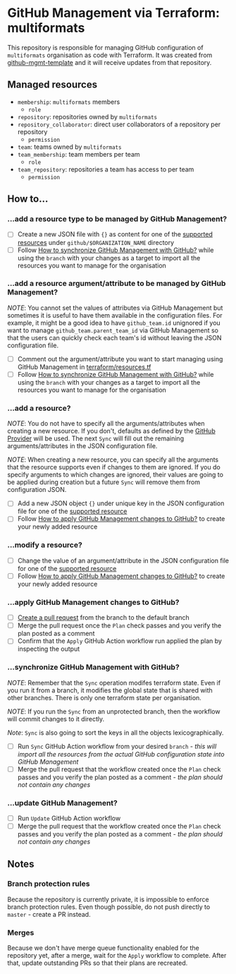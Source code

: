 # GitHub Management via Terraform: multiformats

This repository is responsible for managing GitHub configuration of `multiformats` organisation as code with Terraform. It was created from [github-mgmt-template](https://github.com/protocol/github-mgmt-template) and it will receive updates from that repository.

## Managed resources

- `membership`: `multiformats` members
  - `role`
- `repository`: repositories owned by `multiformats`
- `repository_collaborator`: direct user collaborators of a repository per repository
  - `permission`
- `team`: teams owned by `multiformats`
- `team_membership`: team members per team
  - `role`
- `team_repository`: repositories a team has access to per team
  - `permission`

## How to...

### ...add a resource type to be managed by GitHub Management?

- [ ] Create a new JSON file with `{}` as content for one of the [supported resources](#supported-resources) under `github/$ORGANIZATION_NAME` directory
- [ ] Follow [How to synchronize GitHub Management with GitHub?](#synchronize-github-management-with-github) while using the `branch` with your changes as a target to import all the resources you want to manage for the organisation

### ...add a resource argument/attribute to be managed by GitHub Management?

*NOTE*: You cannot set the values of attributes via GitHub Management but sometimes it is useful to have them available in the configuration files. For example, it might be a good idea to have `github_team.id` unignored if you want to manage `github_team.parent_team_id` via GitHub Management so that the users can quickly check each team's id without leaving the JSON configuration file.

- [ ] Comment out the argument/attribute you want to start managing using GitHub Management in [terraform/resources.tf](terraform/resources.tf)
- [ ] Follow [How to synchronize GitHub Management with GitHub?](#synchronize-github-management-with-github) while using the `branch` with your changes as a target to import all the resources you want to manage for the organisation

### ...add a resource?

*NOTE*: You do not have to specify all the arguments/attributes when creating a new resource. If you don't, defaults as defined by the [GitHub Provider](https://registry.terraform.io/providers/integrations/github/latest/docs) will be used. The next `Sync` will fill out the remaining arguments/attributes in the JSON configuration file.

*NOTE*: When creating a new resource, you can specify all the arguments that the resource supports even if changes to them are ignored. If you do specify arguments to which changes are ignored, their values are going to be applied during creation but a future `Sync` will remove them from configuration JSON.

- [ ] Add a new JSON object `{}` under unique key in the JSON configuration file for one of the [supported resource](#supported-resources)
- [ ] Follow [How to apply GitHub Management changes to GitHub?](#apply-github-management-changes-to-github) to create your newly added resource

### ...modify a resource?

- [ ] Change the value of an argument/attribute in the JSON configuration file for one of the [supported resource](#supported-resources)
- [ ] Follow [How to apply GitHub Management changes to GitHub?](#apply-github-management-changes-to-github) to create your newly added resource

### ...apply GitHub Management changes to GitHub?

- [ ] [Create a pull request](https://docs.github.com/en/pull-requests/collaborating-with-pull-requests/proposing-changes-to-your-work-with-pull-requests/creating-a-pull-request) from the branch to the default branch
- [ ] Merge the pull request once the `Plan` check passes and you verify the plan posted as a comment
- [ ] Confirm that the `Apply` GitHub Action workflow run applied the plan by inspecting the output

### ...synchronize GitHub Management with GitHub?

*NOTE*: Remember that the `Sync` operation modifes terraform state. Even if you run it from a branch, it modifies the global state that is shared with other branches. There is only one terraform state per organisation.

*NOTE*: If you run the `Sync` from an unprotected branch, then the workflow will commit changes to it directly.

*Note*: `Sync` is also going to sort the keys in all the objects lexicographically.

- [ ] Run `Sync` GitHub Action workflow from your desired `branch` - *this will import all the resources from the actual GitHub configuration state into GitHub Management*
- [ ] Merge the pull request that the workflow created once the `Plan` check passes and you verify the plan posted as a comment - *the plan should not contain any changes*

### ...update GitHub Management?

- [ ] Run `Update` GitHub Action workflow
- [ ] Merge the pull request that the workflow created once the `Plan` check passes and you verify the plan posted as a comment - *the plan should not contain any changes*

## Notes

### Branch protection rules

Because the repository is currently private, it is impossible to enforce branch protection rules. Even though possible, do not push directly to `master` - create a PR instead.

### Merges

Because we don't have merge queue functionality enabled for the repository yet, after a merge, wait for the `Apply` workflow to complete. After that, update outstanding PRs so that their plans are recreated.
